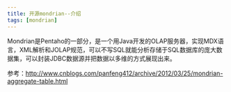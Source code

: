 ```yaml
---
title: 开源mondrian--介绍
tags: [mondrian]
---
```


Mondrian是Pentaho的一部分，是一个用Java开发的OLAP服务器，实现MDX语言，XML解析和JOLAP规范，可以不写SQL就能分析存储于SQL数据库的庞大数据集，可以封装JDBC数据源并把数据以多维的方式展现出来。

参考：http://www.cnblogs.com/panfeng412/archive/2012/03/25/mondrian-aggregate-table.html